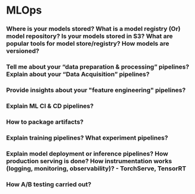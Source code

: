 # MLOps

### Where is your models stored? What is a model registry (Or) model repository? Is your models stored in S3? What are popular tools for model store/registry? How models are versioned?

### Tell me about your “data preparation & processing” pipelines? Explain about your “Data Acquisition” pipelines?

### Provide insights about your "feature engineering" pipelines?

### Explain ML CI & CD pipelines?

### How to package artifacts?

### Explain training pipelines? What experiment pipelines?

### Explain model deployment or inference pipelines? How production serving is done? How instrumentation works (logging, monitoring, observability)? - TorchServe, TensorRT

### How A/B testing carried out?
